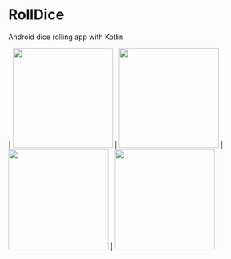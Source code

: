 # RollDice
Android dice rolling app with Kotlin




| <img src="https://user-images.githubusercontent.com/79766537/112376212-3a6c8a00-8cf5-11eb-8bbb-0a936067a060.png" width="200"> | <img src="https://user-images.githubusercontent.com/79766537/112376231-3e001100-8cf5-11eb-82c7-dd1bcbf5c614.png" width="200"> |  <img src="https://user-images.githubusercontent.com/79766537/112376236-3f313e00-8cf5-11eb-92f1-c832451966a0.png" width="200"> |  <img src="https://user-images.githubusercontent.com/79766537/112376239-40626b00-8cf5-11eb-9adf-af909038214c.png" width="200">


